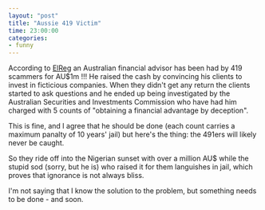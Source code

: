 ```yaml
---
layout: "post"
title: "Aussie 419 Victim"
time: 23:00:00
categories:
- funny
---
```

According to <a href="http://www.theregister.co.uk/2004/10/19/aussie_419_victim/">ElReg</a> an Australian financial advisor has been had by 419 scammers for AU$1m !!! He raised the cash by convincing his clients to invest in ficticious companies. When they didn't get any return the clients started to ask questions and he ended up being investigated by the Australian Securities and Investments  Commission who have had him charged with 5 counts of "obtaining a financial advantage by deception".

This is fine, and I agree that he should be done (each count carries a maximum panalty of 10 years' jail) but here's the thing: the 491ers will likely never be caught.

So they ride off into the Nigerian sunset with over a million AU$ while the stupid sod (sorry, but he is) who raised it for them languishes in jail, which proves that ignorance is not always bliss.

I'm not saying that I know the solution to the problem, but something needs to be done - and soon.